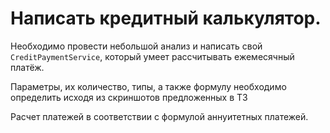 # Написать кредитный калькулятор.

Необходимо провести небольшой анализ и написать свой `CreditPaymentService`, 
который умеет рассчитывать ежемесячный платёж.

Параметры, их количество, типы, а также формулу необходимо определить 
исходя из скриншотов предложенных в ТЗ

Расчет платежей  в соответствии с формулой аннуитетных платежей.
